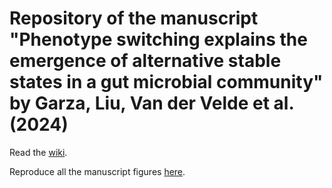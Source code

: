 # Repository of the manuscript **"Phenotype switching explains the emergence of alternative stable states in a gut microbial community"** by Garza, Liu, Van der Velde et al. (2024)

Read the [wiki](https://github.com/danielriosgarza/hungerGamesModel/wiki).

Reproduce all the manuscript figures [here](https://colab.research.google.com/drive/1qamU2lWqdHL0ZXJgwDTfUf0ysmK8jDgP?usp=sharing).
